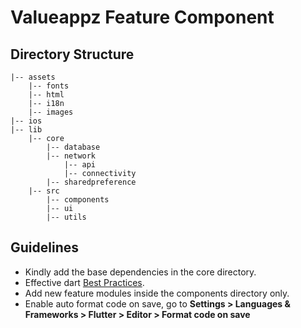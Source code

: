 # Valueappz Feature Component

## Directory Structure
```text
|-- assets
    |-- fonts
    |-- html
    |-- i18n
    |-- images
|-- ios
|-- lib
    |-- core
        |-- database
        |-- network
            |-- api
            |-- connectivity
        |-- sharedpreference
    |-- src
        |-- components
        |-- ui
        |-- utils
```
## Guidelines

- Kindly add the base dependencies in the core directory.
- Effective dart [Best Practices](https://medium.com/flutter-community/flutter-best-practices-and-tips-7c2782c9ebb5).
- Add new feature modules inside the components directory only.
- Enable auto format code on save, go to **Settings > Languages & Frameworks > Flutter > Editor > Format code on save**  